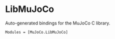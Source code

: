 # LibMuJoCo

Auto-generated bindings for the MuJoCo C library.

```@autodocs
Modules = [MuJoCo.LibMuJoCo]
```